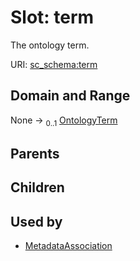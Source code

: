 
# Slot: term

The ontology term.

URI: [sc_schema:term](https://w3id.org/single-cell-schema/term)


## Domain and Range

None &#8594;  <sub>0..1</sub> [OntologyTerm](OntologyTerm.md)

## Parents


## Children


## Used by

 * [MetadataAssociation](MetadataAssociation.md)
